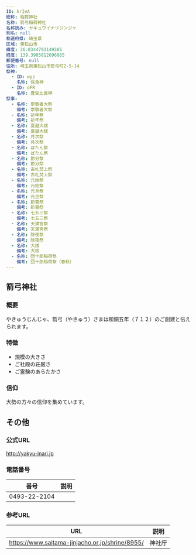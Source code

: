 ```yaml
---
ID: krIeA
総称: 稲荷神社
名称: 箭弓稲荷神社
名称読み: ヤキュウイナリジンジャ
別名: null
都道府県: 埼玉県
区域: 東松山市
緯度: 36.0344793149385
経度: 139.3985812696865
郵便番号: null
住所: 埼玉県東松山市箭弓町2-5-14
祭神:
  - ID: wyz
    名称: 保食神
  - ID: dFR
    名称: 豊受比賣神
祭事:
  - 名称: 崇敬者大祭
    備考: 崇敬者大祭
  - 名称: 祈年祭
    備考: 祈年祭
  - 名称: 夏越大祓
    備考: 夏越大祓
  - 名称: 月次祭
    備考: 月次祭
  - 名称: ぼたん祭
    備考: ぼたん祭
  - 名称: 節分祭
    備考: 節分祭
  - 名称: 古札焚上祭
    備考: 古札焚上祭
  - 名称: 元始祭
    備考: 元始祭
  - 名称: 元旦祭
    備考: 元旦祭
  - 名称: 新嘗祭
    備考: 新嘗祭
  - 名称: 七五三祭
    備考: 七五三祭
  - 名称: 天満宮祭
    備考: 天満宮祭
  - 名称: 除夜祭
    備考: 除夜祭
  - 名称: 大祓
    備考: 大祓
  - 名称: 団十郎稲荷祭
    備考: 団十郎稲荷祭（春秋）
---
```


## 箭弓神社

### 概要

やきゅうじんじゃ、箭弓（やきゅう）さまは和銅五年（７１２）のご創建と伝えられます。

### 特徴

- 規模の大きさ
- ご社殿の荘厳さ
- ご霊験のあらたかさ

### 信仰

大勢の方々の信仰を集めています。

## その他

### 公式URL

http://yakyu-inari.jp

### 電話番号

| 番号         | 説明 |
| ------------ | ---- |
| 0493-22-2104 |      |

### 参考URL

| URL                                             | 説明   |
| ----------------------------------------------- | ------ |
| https://www.saitama-jinjacho.or.jp/shrine/8955/ | 神社庁 |
